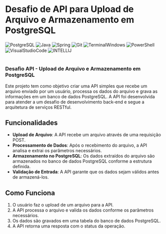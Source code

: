 # Desafio de API para Upload de Arquivo e Armazenamento em PostgreSQL

<div style="sisplay: inline_block">
    <img align="center" alt="PostgreSQL" src="https://img.shields.io/badge/PostgreSQL-336791?style=for-the-badge&logo=postgresql&logoColor=white" />
    <img align="center" alt="Java" src="https://img.shields.io/badge/Java-ED8B00?style=for-the-badge&logo=openjdk&logoColor=white" />
    <img align="center" alt="Spring" src="https://img.shields.io/badge/Spring-6DB33F?style=for-the-badge&logo=spring&logoColor=white" />
    <img align="center" alt="Git" src="https://img.shields.io/badge/GIT-E44C30?style=for-the-badge&logo=git&logoColor=white" />
    <img align="center" alt="TerminalWindows" src="https://img.shields.io/badge/windows%20terminal-4D4D4D?style=for-the-badge&logo=windows%20terminal&logoColor=white" />
    <img align="center" alt="PowerShell" src="https://img.shields.io/badge/Powershell-2CA5E0?style=for-the-badge&logo=powershell&logoColor=white" />
    <img align="center" alt="VisualStudioCode" src="https://img.shields.io/badge/Visual%20Studio%20Code-0078D4?style=for-the-badge&logo=visual%20studio%20code&logoColor=white" />
    <img align="center" alt="INTELLIJ" src="https://img.shields.io/badge/IntelliJ%20IDEA-000000?style=for-the-badge&logo=intellij%20idea&logoColor=white" />
</div><br/>

### Desafio API - Upload de Arquivo e Armazenamento em PostgreSQL

Este projeto tem como objetivo criar uma API simples que recebe um arquivo enviado por um usuário, processa os dados do arquivo e grava as informações em um banco de dados PostgreSQL. A API foi desenvolvida para atender a um desafio de desenvolvimento back-end e segue a arquitetura de serviços RESTful.

## Funcionalidades

- **Upload de Arquivo**: A API recebe um arquivo através de uma requisição POST.
- **Processamento de Dados**: Após o recebimento do arquivo, a API analisa e extrai os parâmetros necessários.
- **Armazenamento no PostgreSQL**: Os dados extraídos do arquivo são armazenados no banco de dados PostgreSQL conforme a estrutura definida.
- **Validação de Entrada**: A API garante que os dados sejam válidos antes de armazená-los.

## Como Funciona

1. O usuário faz o upload de um arquivo para a API.
2. A API processa o arquivo e valida os dados conforme os parâmetros necessários.
3. Os dados são gravados em uma tabela do banco de dados PostgreSQL.
4. A API retorna uma resposta com o status da operação.
